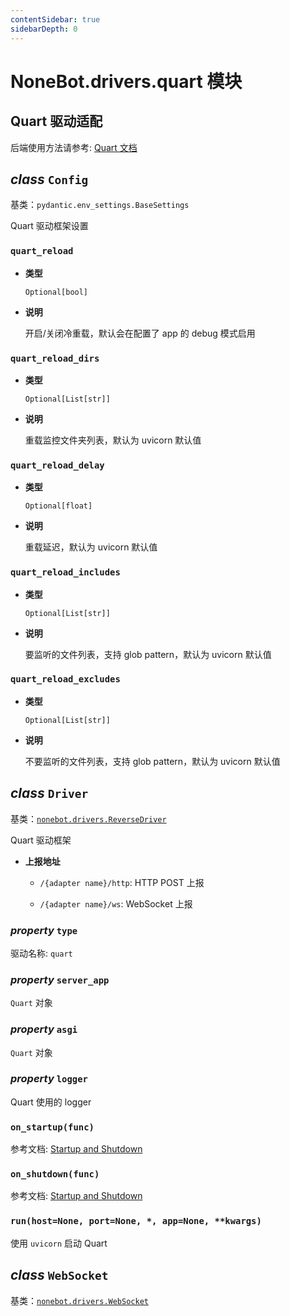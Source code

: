 ```yaml
---
contentSidebar: true
sidebarDepth: 0
---
```


# NoneBot.drivers.quart 模块

## Quart 驱动适配

后端使用方法请参考: [Quart 文档](https://pgjones.gitlab.io/quart/index.html)


##  _class_ `Config`

基类：`pydantic.env_settings.BaseSettings`

Quart 驱动框架设置


### `quart_reload`


* **类型**

    `Optional[bool]`



* **说明**

    开启/关闭冷重载，默认会在配置了 app 的 debug 模式启用



### `quart_reload_dirs`


* **类型**

    `Optional[List[str]]`



* **说明**

    重载监控文件夹列表，默认为 uvicorn 默认值



### `quart_reload_delay`


* **类型**

    `Optional[float]`



* **说明**

    重载延迟，默认为 uvicorn 默认值



### `quart_reload_includes`


* **类型**

    `Optional[List[str]]`



* **说明**

    要监听的文件列表，支持 glob pattern，默认为 uvicorn 默认值



### `quart_reload_excludes`


* **类型**

    `Optional[List[str]]`



* **说明**

    不要监听的文件列表，支持 glob pattern，默认为 uvicorn 默认值



##  _class_ `Driver`

基类：[`nonebot.drivers.ReverseDriver`](README.md#nonebot.drivers.ReverseDriver)

Quart 驱动框架


* **上报地址**

    
    * `/{adapter name}/http`: HTTP POST 上报


    * `/{adapter name}/ws`: WebSocket 上报



###  _property_ `type`

驱动名称: `quart`


###  _property_ `server_app`

`Quart` 对象


###  _property_ `asgi`

`Quart` 对象


###  _property_ `logger`

Quart 使用的 logger


### `on_startup(func)`

参考文档: [Startup and Shutdown](https://pgjones.gitlab.io/quart/how_to_guides/startup_shutdown.html)


### `on_shutdown(func)`

参考文档: [Startup and Shutdown](https://pgjones.gitlab.io/quart/how_to_guides/startup_shutdown.html)


### `run(host=None, port=None, *, app=None, **kwargs)`

使用 `uvicorn` 启动 Quart


##  _class_ `WebSocket`

基类：[`nonebot.drivers.WebSocket`](README.md#nonebot.drivers.WebSocket)
